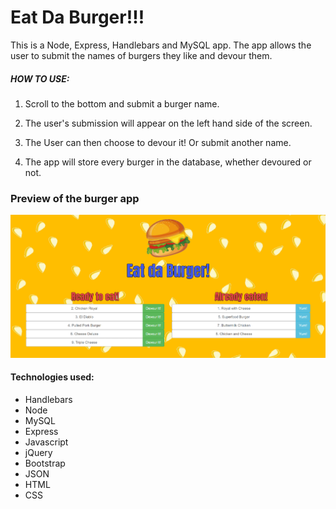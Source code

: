 # Eat Da Burger!!! 

This is a Node, Express, Handlebars and MySQL app. The app allows the user to submit the names of burgers they like and devour them. 


##### HOW TO USE:

1. Scroll to the bottom and submit a burger name.

2. The user's submission will appear on the left hand side of the screen. 

3. The User can then choose to devour it! Or submit another name.

4. The app will store every burger in the database, whether devoured or not.

### Preview of the burger app
![Screenshot1](https://github.com/marie1881/burger/blob/master/public/assets/img/Screenshot1.PNG)


#### Technologies used: 

- Handlebars
- Node
- MySQL
- Express
- Javascript
- jQuery
- Bootstrap
- JSON
- HTML
- CSS